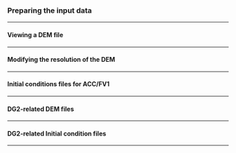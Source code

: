### Preparing the input data

---

#### Viewing a DEM file

---

#### Modifying the resolution of the DEM

---

#### Initial conditions files for ACC/FV1

---

#### DG2-related DEM files

---

#### DG2-related Initial condition files

---
